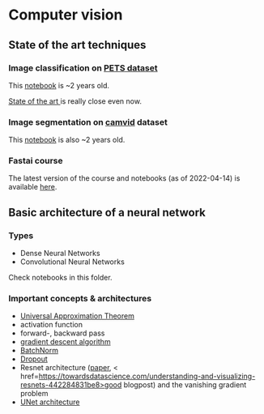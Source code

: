 # Computer vision

## State of the art techniques

### Image classification on <a href=https://www.robots.ox.ac.uk/~vgg/data/pets/>PETS dataset</a>

This <a href=https://github.com/fastai/course-v3/blob/master/nbs/dl1/lesson1-pets.ipynb>notebook</a> is ~2 years old.

<a href=https://paperswithcode.com/sota/fine-grained-image-classification-on-oxford-1>State of the art </a> is really close even now.

### Image segmentation on <a href=http://mi.eng.cam.ac.uk/research/projects/VideoRec/CamVid/>camvid</a> dataset

This <a href=https://github.com/fastai/course-v3/blob/master/nbs/dl1/lesson3-camvid.ipynb>notebook</a> is also ~2 years old.

### Fastai course

The latest version of the course and notebooks (as of 2022-04-14) is available <a href=https://github.com/fastai/fastbook>here</a>.

## Basic architecture of a neural network

### Types

- Dense Neural Networks
- Convolutional Neural Networks

Check notebooks in this folder.

### Important concepts & architectures

- <a href=https://cognitivemedium.com/magic_paper/assets/Hornik.pdf>Universal Approximation Theorem</a>
- activation function
- forward-, backward pass
- <a href=https://arxiv.org/pdf/1609.04747.pdf>gradient descent algorithm</a>
- <a href=https://arxiv.org/abs/1502.03167>BatchNorm</a>
- <a href=https://jmlr.org/papers/v15/srivastava14a.html>Dropout</a>
- Resnet architecture (<a href=https://arxiv.org/abs/1512.03385>paper</a>, < href=https://towardsdatascience.com/understanding-and-visualizing-resnets-442284831be8>good blogpost</a>) and the vanishing gradient problem
- <a href=https://arxiv.org/abs/1505.04597>UNet architecture</a>



